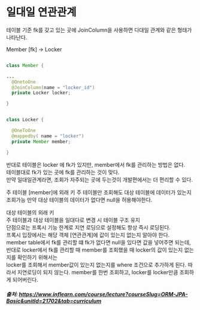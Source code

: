 # 일대일 연관관계


테이블 기준 fk를 갖고 있는 곳에 JoinColumn을 사용하면 다대일 관계와 같은 형태가 나타난다.


Member [fk] -> Locker

```java

class Member {

...
  @OnetoOne
  @JoinColumn(name = "locker_id")
  private Locker locker;

}


class Locker {

  @OneToOne
  @mappedby( name = "locker")
  private Member member;

}
```

반대로 테이블은 locker 에 fk가 있지만, member에서 fk를 관리하는 방법은 없다.   
테이블대로 fk가 있는 곳에 fk를 관리하는 것이 맞다.      
만약 일대일관계라면, 조회가 자주되는 곳에 두는것이 개발편에서는 더 편리할 수 있다.     

주 테이블 [member]에 외래 키
주 테이블만 조회해도 대상 테이블에 데이터가 있는지 조회가능
만약 대상 테이블의 데이터가 없다면 null을 허용해야한다.

대상 테이블의 외래 키      
주 테이블과 대상 테이블을 일대다로 변경 시 테이블 구조 유지     
단점으로는 프록시 기능 한계로 지연 로딩으로 설정해도 항상 즉시 로딩된다.     
프록시 입장에서는 해당 객체 [연관관계]에 값이 있는지 없는지 알아야 한다.    
member table에서 fk를 관리할 떄 fk가 없다면 null을 있다면 값을 넣어주면 되는데,     
반대로 locker에서 fk를 관리할 때 member를 조회했을 때 locker의 값이 있는지 없는지를 확인하기 위해서는    
locker를 조회해서 member값이 있는지 없는지를 where 조건으로 추가하게 된다. 
따라서 지연로딩이 되지 않는다.  member를 한번 조회하고, locker를 locker만큼 조회하게 되어버린다.     




##### 출처: https://www.inflearn.com/course/lecture?courseSlug=ORM-JPA-Basic&unitId=21702&tab=curriculum




